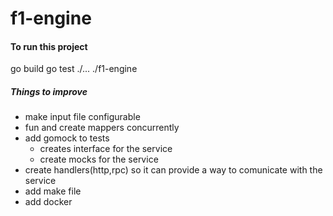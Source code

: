 # f1-engine

#### To run this project

go build
go test ./...
./f1-engine

##### Things to improve

* make input file configurable
* fun and create mappers concurrently
* add gomock to tests
    * creates interface for the service
    * create mocks for the service
* create handlers(http,rpc) so it can provide a way to comunicate with the service
* add make file
* add docker 
